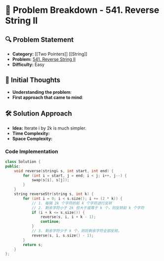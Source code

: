 # 📌 Problem Breakdown - 541. Reverse String II

## 🔍 Problem Statement
- **Category:**  [[Two Pointers]] [[String]]
- **Problem:** [541. Reverse String II](https://leetcode.com/problems/reverse-string-ii/)
- **Difficulty:**  Easy 

## 🧠 Initial Thoughts
- **Understanding the problem**:  
- **First approach that came to mind**:  

## 🛠 Solution Approach
- **Idea:**  Iterate i by 2k is much simpler.
- **Time Complexity:**  
- **Space Complexity:**  

### **Code Implementation**
```c++
class Solution {
public:
    void reverse(string& s, int start, int end) {
        for (int i = start, j = end; i < j; i++, j--) {
            swap(s[i], s[j]);
        }
    }
    string reverseStr(string s, int k) {
        for (int i = 0; i < s.size(); i += (2 * k)) {
            // 1. 每隔 2k 个字符的前 k 个字符进行反转
            // 2. 剩余字符小于 2k 但大于或等于 k 个，则反转前 k 个字符
            if (i + k <= s.size()) {
                reverse(s, i, i + k - 1);
                continue;
            }
            // 3. 剩余字符少于 k 个，则将剩余字符全部反转。
            reverse(s, i, s.size() - 1);
        }
        return s;
    }
};
```

